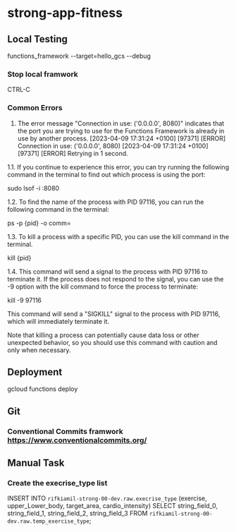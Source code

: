 # strong-app-fitness


## Local Testing
functions_framework --target=hello_gcs --debug
### Stop local framwork
CTRL-C
### Common Errors

1. The error message "Connection in use: ('0.0.0.0', 8080)" indicates that the port you are trying to use for the Functions Framework is already in use by another process.
[2023-04-09 17:31:24 +0100] [97371] [ERROR] Connection in use: ('0.0.0.0', 8080)
[2023-04-09 17:31:24 +0100] [97371] [ERROR] Retrying in 1 second.


1.1. If you continue to experience this error, you can try running the following command in the terminal to find out which process is using the port:

sudo lsof -i :8080

1.2. To find the name of the process with PID 97116, you can run the following command in the terminal:

ps -p {pid} -o comm=

1.3. To kill a process with a specific PID, you can use the kill command in the terminal.

kill {pid}

1.4. This command will send a signal to the process with PID 97116 to terminate it. If the process does not respond to the signal, you can use the -9 option with the kill command to force the process to terminate:

kill -9 97116

This command will send a "SIGKILL" signal to the process with PID 97116, which will immediately terminate it.

Note that killing a process can potentially cause data loss or other unexpected behavior, so you should use this command with caution and only when necessary.

## Deployment
gcloud functions deploy

## Git
### Conventional Commits framwork https://www.conventionalcommits.org/

## Manual Task 

### Create the execrise_type list
INSERT INTO `rifkiamil-strong-00-dev.raw.execrise_type` (exercise, upper_Lower_body, target_area, cardio_intensity)
SELECT
  string_field_0,
  string_field_1,
  string_field_2,
  string_field_3
FROM
  `rifkiamil-strong-00-dev.raw.temp_exercise_type`;